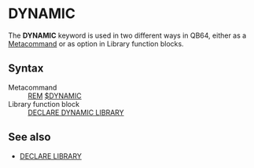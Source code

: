 <style>pre.codeide, pre.outputfixed, .outputcrt0 { background-color: #000 !important; color: #FFF !important; }</style><!DOCTYPE html>
<html class="client-nojs" dir="ltr" lang="en">
<head>
<title>DYNAMIC - QB64 Phoenix Edition Wiki</title>
</head>
<body class="mediawiki ltr sitedir-ltr mw-hide-empty-elt ns-0 ns-subject page-DYNAMIC rootpage-DYNAMIC skin-vector action-view skin-vector-legacy vector-feature-language-in-header-enabled vector-feature-language-in-main-page-header-disabled vector-feature-language-alert-in-sidebar-disabled vector-feature-sticky-header-disabled vector-feature-sticky-header-edit-disabled vector-feature-table-of-contents-disabled vector-feature-visual-enhancement-next-disabled">
<div class="mw-body" id="content" role="main">
<a id="top"></a>
<h1 class="firstHeading mw-first-heading" id="firstHeading"><span class="mw-page-title-main">DYNAMIC</span></h1>
<div class="vector-body" id="bodyContent">
<div class="mw-body-content mw-content-ltr" dir="ltr" id="mw-content-text" lang="en"><div class="mw-parser-output"><p>The <b>DYNAMIC</b> keyword is used in two different ways in QB64, either as a <a href="Metacommand" title="Metacommand">Metacommand</a> or as option in Library function blocks.
</p>
<h2><span class="mw-headline" id="Syntax">Syntax</span></h2>
<dl><dt>Metacommand</dt>
<dd><a href="REM" title="REM">REM</a> <a href="$DYNAMIC" title="$DYNAMIC">$DYNAMIC</a></dd>
<dt>Library function block</dt>
<dd><a href="DECLARE_LIBRARY" title="DECLARE LIBRARY">DECLARE DYNAMIC LIBRARY</a></dd></dl>
<p>
</p>
<h2><span class="mw-headline" id="See_also">See also</span></h2>
<ul><li><a href="DECLARE_LIBRARY" title="DECLARE LIBRARY">DECLARE LIBRARY</a></li></ul>
<p>
</p>
<!-- 
NewPP limit report
Cached time: 20240714192422
Cache expiry: 86400
Reduced expiry: false
Complications: [show‐toc]
CPU time usage: 0.012 seconds
Real time usage: 0.015 seconds
Preprocessor visited node count: 9/1000000
Post‐expand include size: 505/2097152 bytes
Template argument size: 0/2097152 bytes
Highest expansion depth: 3/100
Expensive parser function count: 0/100
Unstrip recursion depth: 0/20
Unstrip post‐expand size: 0/5000000 bytes
-->
<!--
Transclusion expansion time report (%,ms,calls,template)
100.00%    5.578      1 -total
 39.48%    2.202      1 Template:PageSyntax
 28.79%    1.606      1 Template:PageSeeAlso
 28.45%    1.587      1 Template:PageNavigation
-->
<!-- Saved in parser cache with key qb64pnix_mw19894-mwmb_:pcache:idhash:1201-0!canonical and timestamp 20240714192422 and revision id 8795.
 -->
</div>
</div>
</div>
</div>
</body>
</html>